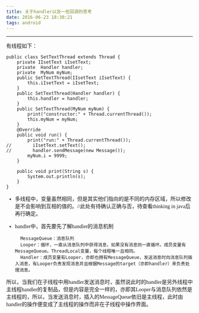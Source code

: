 ```yaml
---
title: 关于handler以及一些回调的思考
date: 2016-06-23 18:30:21
tags: android
---
```


 
---
<font style="font-family:微软雅黑">
有线程如下：

	public class SetTextThread extends Thread {
	    private IIsetText iIsetText;
	    private  Handler handler;
	    private  MyNum myNum;
	    public SetTextThread(IIsetText iIsetText) {
	        this.iIsetText = iIsetText;
	    }
	    public SetTextThread(Handler handler) {
	        this.handler = handler;
	    }
	    public SetTextThread(MyNum myNum) {
	        print("constructor:" + Thread.currentThread());
	        this.myNum = myNum;
	    }
	    @Override
	    public void run() {
	        print("run:" + Thread.currentThread());
	//        iIsetText.setText();
	//        handler.sendMessage(new Message());
	        myNum.i = 9999;
	    }
	
	    public void print(String s) {
	        System.out.println(s);
	    }
	}

* 多线程中，变量虽然相同，但是其实他们指向的是不同的内存区域，所以修改是不会影响到互相的值的。//此处有待确认正确与否，待查看thinking in java后再行确定。
* handler中，首先要先了解handler的消息机制
	
		MessageQueue：消息队列
		Looper：循环，一直从消息队列中获得消息，如果没有消息则一直循环。成员变量有MessageQueue。ThreadLocal变量，每个线程唯一且相同。
		Handler：成员变量有Looper，亦即也拥有MessageQueue，发送消息时向消息队列插入消息，有Looper负责发现消息并且根据Message的target（亦即handler）来负责处理消息。
所以，当我们在子线程中用handler发送消息时，虽然说此时的handler是另外线程中主线程handler的复制品，但是内容是完全一样的，亦即其Looper与消息队列依然是主线程的，所以，当发送消息时，插入的MessageQueue依旧是主线程，此时由handler的操作便变成了主线程的操作而非在子线程中操作界面。
